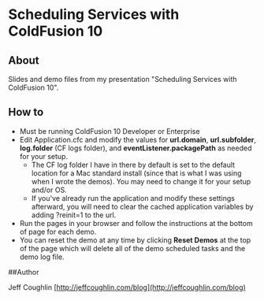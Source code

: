 # Scheduling Services with ColdFusion 10

## About

Slides and demo files from my presentation "Scheduling Services with ColdFusion 10".

## How to

* Must be running ColdFusion 10 Developer or Enterprise
* Edit Application.cfc and modify the values for **url.domain**,  **url.subfolder**, **log.folder** (CF logs folder), and **eventListener.packagePath** as needed for your setup.
    * The CF log folder I have in there by default is set to the default location for a Mac standard install (since that is what I was using when I wrote the demos).  You may need to change it for your setup and/or OS.
    * If you've already run the application and modify these settings afterward, you will need to clear the cached application variables by adding ?reinit=1 to the url.
* Run the pages in your browser and follow the instructions at the bottom of page for each demo.
* You can reset the demo at any time by clicking **Reset Demos** at the top of the page which will delete all of the demo scheduled tasks and the demo log file.

##Author

Jeff Coughlin
[http://jeffcoughlin.com/blog](http://jeffcoughlin.com/blog)
